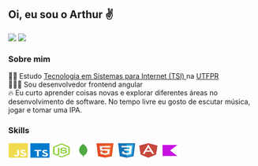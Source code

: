 ## Oi, eu sou o Arthur ✌️
<div>
  <a href="https://www.linkedin.com/in/faening" target="_blank"><img src="https://img.shields.io/badge/-LinkedIn-%230077B5?style=for-the-badge&logo=linkedin&logoColor=white" target="_blank"></a> 
  <a href = "mailto:cmorais58@gmail.com"><img src="https://img.shields.io/badge/-Gmail-%23333?style=for-the-badge&logo=gmail&logoColor=white" target="_blank"></a>
</div>

### Sobre mim
👩‍🎓 Estudo <a href="http://portal.utfpr.edu.br/cursos/coordenacoes/graduacao/toledo/td-tecnologia-em-sistemas-para-internet" target="_blank">Tecnologia em Sistemas para Internet (TSI) </a> na <a href="http://www.utfpr.edu.br/campus/toledo" target="_blank">UTFPR</a> <br>
🧑🏻‍💻 Sou desenvolvedor frontend angular <br>
🔥 Eu curto aprender coisas novas e explorar diferentes áreas no desenvolvimento de software. No tempo livre eu gosto de escutar música, jogar e tomar uma IPA.

### Skills
<div style="display: inline_block">
  <img align="center" alt="Javascript" height="30" width="40" src="https://raw.githubusercontent.com/devicons/devicon/master/icons/javascript/javascript-plain.svg">
  <img align="center" alt="TypeScript" height="30" width="40" src="https://raw.githubusercontent.com/devicons/devicon/master/icons/typescript/typescript-plain.svg">
  <img align="center" alt="Node" height="30" width="40" src="https://raw.githubusercontent.com/devicons/devicon/master/icons/nodejs/nodejs-plain.svg">
  <img align="center" alt="Node" height="30" width="40" src="https://raw.githubusercontent.com/devicons/devicon/master/icons/mongodb/mongodb-plain.svg">
  <img align="center" alt="HTML" height="30" width="40" src="https://raw.githubusercontent.com/devicons/devicon/master/icons/html5/html5-original.svg">
  <img align="center" alt="CSS" height="30" width="40" src="https://raw.githubusercontent.com/devicons/devicon/master/icons/css3/css3-original.svg">
  <img align="center" alt="Angular" height="30" width="40" src="https://raw.githubusercontent.com/devicons/devicon/master/icons/angularjs/angularjs-plain.svg">
  <img align="center" alt="CSS" height="30" width="40" src="https://raw.githubusercontent.com/devicons/devicon/master/icons/kotlin/kotlin-plain.svg">
</div>

##
